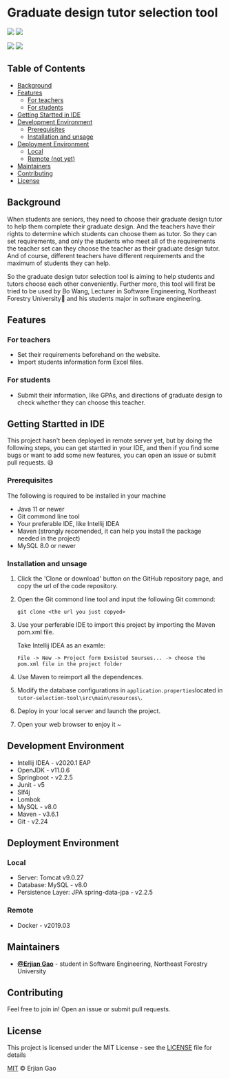 # Graduate design tutor selection tool

<a href="https://www.oracle.com/java/" target="_blank"><img src="https://img.shields.io/badge/language-java-orange.svg"></a>
<a href="#License"><img src="https://img.shields.io/badge/license-MIT-green.svg"></a>

<a href=""> <img src="https://visitor-count-badge.herokuapp.com/total.svg?repo_id=ErjianGao.tutor-selection-tool"></a> 
<a href=""><img src="https://visitor-count-badge.herokuapp.com/today.svg?repo_id=ErjianGao.tutor-selection-tool"></a>

## Table of Contents

- [Background](#background)
- [Features](#features)
    - [For teachers](#for-teachers)
    - [For students](#for-students)
- [Getting Startted in IDE](#getting-startted-in-ide)
- [Development Environment](#development-environment)
    - [Prerequisites](#prerequisites)
    - [Installation and unsage](#installation-and-unsage)
- [Deployment Environment](#deployment-environment)
    - [Local](#local)
    - [Remote (not yet)](#remote)
- [Maintainers](#maintainers)
- [Contributing](#contributing)
- [License](#license)

## Background

When students are seniors, they need to choose their graduate design tutor to help them complete their graduate design. And the teachers have their rights to determine which students can choose them as tutor. So they can set requirements, and only the students who meet all of the requirements the teacher set can they choose the teacher as their graduate design tutor. And of course, different teachers have different requirements and the maximum of students they can help. 

So the graduate design tutor selection tool is aiming to help students and tutors choose each other conveniently. Further more, this tool will first be tried to be used by Bo Wang, Lecturer in Software Engineering, Northeast Forestry University:school: and his students major in software engineering. 

## Features

### For teachers

- Set their requirements beforehand on the website. 
- Import students information form Excel files. 

### For students

- Submit their information, like GPAs, and directions of graduate design to check whether they can choose this teacher. 

## Getting Startted in IDE

This project hasn't been deployed in remote server yet, but by doing the following steps, you can get startted in your IDE, and then if you find some bugs or want to add some new features, you can open an issue or submit pull requests. :smiley:

### Prerequisites

The following is required to be installed in your machine

- Java 11 or newer
- Git commond line tool
- Your preferable IDE, like Intellij IDEA
- Maven (strongly recomended, it can help you install the package needed in the project)
- MySQL 8.0 or newer

### Installation and unsage

1. Click the 'Clone or download' button on the GitHub repository page, and copy the url of the code repository.

2. Open the Git commond line tool and input the following Git commond:

   ```git
   git clone <the url you just copyed>
   ```

3. Use your perferable IDE to import this project by importing the Maven pom.xml file.

   Take Intellij IDEA as an examle:

   ```
   File -> New -> Project form Exsisted Sourses... -> choose the pom.xml file in the project folder
   ```

4. Use Maven to reimport all the dependences.

5. Modify the database configurations in `application.properties`located in `tutor-selection-tool\src\main\resources\`.

6. Deploy in your local server and launch the project.

7. Open your web browser to enjoy it ~

## Development Environment

- Intellij IDEA - v2020.1 EAP
- OpenJDK - v11.0.6
- Springboot - v2.2.5
- Junit - v5
- Slf4j
- Lombok
- MySQL - v8.0
- Maven - v3.6.1
- Git - v2.24

## Deployment Environment

### Local

- Server: Tomcat v9.0.27
- Database: MySQL - v8.0
- Persistence Layer: JPA
  spring-data-jpa - v2.2.5

### Remote

- Docker - v2019.03

## Maintainers

- [**@Erjian Gao**](https://github.com/ErjianGao) - student in Software Engineering, Northeast Forestry University

## Contributing

Feel free to join in! 
Open an issue or submit pull requests.

## License

This project is licensed under the MIT License - see the [LICENSE](https://gist.github.com/PurpleBooth/LICENSE.md) file for details

[MIT](LICENSE) © Erjian Gao
